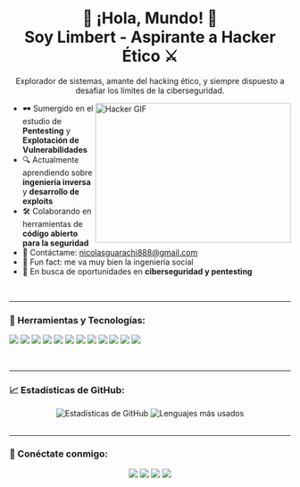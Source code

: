 <!--
**UsopKing7/UsopKing7** es un repositorio especial porque su `README.md` (este archivo) aparece en tu perfil de GitHub.
-->

<h1 align="center">👾 ¡Hola, Mundo! 👾 <br> Soy Limbert - Aspirante a Hacker Ético ⚔️</h1>

<p align="center">
    Explorador de sistemas, amante del hacking ético, y siempre dispuesto a desafiar los límites de la ciberseguridad.
</p>

<img align="right" alt="Hacker GIF" src="https://media.giphy.com/media/2zeji2UedvZzvIZ45N/giphy.gif" width="350" height="250" />

- 🕶️ Sumergido en el estudio de **Pentesting** y **Explotación de Vulnerabilidades**
- 🔍 Actualmente aprendiendo sobre **ingeniería inversa** y **desarrollo de exploits**
- 🛠️ Colaborando en herramientas de **código abierto para la seguridad**
- 💌 Contáctame: nicolasguarachi888@gmail.com
- 🎹 Fun fact: me va muy bien la ingeniería social 
- 💼 En busca de oportunidades en **ciberseguridad y pentesting**

<br>

---

### 🧰 Herramientas y Tecnologías:

<p align="left">
    <a href="https://www.kali.org/" target="_blank"><img src="https://img.icons8.com/color/48/000000/kali-linux.png"/></a>
    <a href="https://www.wireshark.org/" target="_blank"><img src="[https://img.icons8.com/color/48/000000/wireshark.png](https://e7.pngegg.com/pngimages/127/573/png-clipart-blue-angle-symbol-aqua-apps-wireshark-blue-computer-network.png)"/></a>
    <a href="https://portswigger.net/burp" target="_blank"><img src="[https://img.icons8.com/external-tal-revivo-color-tal-revivo/48/000000/external-burp-suite-the-leading-software-for-web-security-testing-logo-color-tal-revivo.png](https://w7.pngwing.com/pngs/244/923/png-transparent-burpsuite-security-software-macaron-icon.png)"/></a>
    <a href="https://nmap.org/" target="_blank"><img src="https://img.icons8.com/color/48/000000/nmap.png"/></a>
    <a href="https://www.python.org" target="_blank"><img src="https://img.icons8.com/color/48/000000/python.png"/></a>
    <a href="https://www.gnu.org/software/bash/" target="_blank"><img src="https://img.icons8.com/color/48/000000/console.png"/></a>
    <a href="https://www.metasploit.com/" target="_blank"><img src="https://img.icons8.com/color/48/000000/metasploit.png"/></a>
    <a href="https://github.com/vanhauser-thc/thc-hydra" target="_blank"><img src="https://img.icons8.com/color/48/000000/hydra.png"/></a>
    <a href="https://www.openwall.com/john/" target="_blank"><img src="https://img.icons8.com/color/48/000000/john-the-ripper.png"/></a>
    <a href="https://wpscan.com/" target="_blank"><img src="https://img.icons8.com/color/48/000000/wordpress.png"/></a>
    <a href="https://www.java.com/" target="_blank"><img src="https://img.icons8.com/color/48/000000/java-coffee-cup-logo.png"/></a>
    <a href="https://en.wikipedia.org/wiki/C%2B%2B" target="_blank"><img src="https://img.icons8.com/color/48/000000/c-plus-plus-logo.png"/></a>
</p>

<br>

---

### 📈 Estadísticas de GitHub:

<div align="center">
    <img src="https://github-readme-stats.vercel.app/api?username=UsopKing7&show_icons=true&theme=radical" alt="Estadísticas de GitHub" />
    <img src="https://github-readme-stats.vercel.app/api/top-langs/?username=UsopKing7&layout=compact&theme=radical" alt="Lenguajes más usados" />
</div>

<br>

---

### 🔗 Conéctate conmigo:

<div align="center">
    <a href="https://www.linkedin.com/in/limbertusername/"><img src="https://img.icons8.com/color/48/000000/linkedin.png"/></a>
    <a href="https://twitter.com/limbertusername"><img src="https://img.icons8.com/color/48/000000/twitter--v1.png"/></a>
    <a href="https://tryhackme.com/p/limbertusername"><img src="https://img.icons8.com/ios-filled/50/000000/tryhackme.png"/></a>
    <a href="https://www.hackthebox.eu/profile/limbertusername"><img src="https://img.icons8.com/ios-filled/50/000000/hackthebox.png"/></a>
</div>
